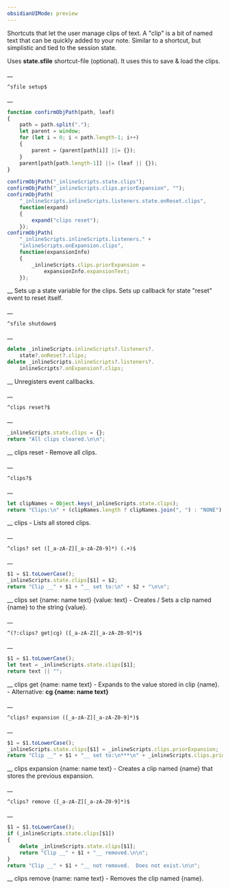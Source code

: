 ```yaml
---
obsidianUIMode: preview
---
```


Shortcuts that let the user manage clips of text.  A "clip" is a bit of named text that can be quickly added to your note.  Similar to a shortcut, but simplistic and tied to the session state.

Uses __state.sfile__ shortcut-file (optional).
It uses this to save & load the clips.


__
```
^sfile setup$
```
__
```js
function confirmObjPath(path, leaf)
{
    path = path.split(".");
    let parent = window;
    for (let i = 0; i < path.length-1; i++)
    {
        parent = (parent[path[i]] ||= {});
    }
    parent[path[path.length-1]] ||= (leaf || {});
}

confirmObjPath("_inlineScripts.state.clips");
confirmObjPath("_inlineScripts.clips.priorExpansion", "");
confirmObjPath(
	"_inlineScripts.inlineScripts.listeners.state.onReset.clips",
	function(expand)
	{
		expand("clips reset");
	});
confirmObjPath(
	"_inlineScripts.inlineScripts.listeners." +
	"inlineScripts.onExpansion.clips",
	function(expansionInfo)
	{
		_inlineScripts.clips.priorExpansion =
			expansionInfo.expansionText;
	});
```
__
Sets up a state variable for the clips.  Sets up callback for state "reset" event to reset itself.


__
```
^sfile shutdown$
```
__
```js
delete _inlineScripts.inlineScripts?.listeners?.
	state?.onReset?.clips;
delete _inlineScripts.inlineScripts?.listeners?.
	inlineScripts?.onExpansion?.clips;
```
__
Unregisters event callbacks.


__
```
^clips reset?$
```
__
```js
_inlineScripts.state.clips = {};
return "All clips cleared.\n\n";
```
__
clips reset - Remove all clips.


__
```
^clips?$
```
__
```js
let clipNames = Object.keys(_inlineScripts.state.clips);
return "Clips:\n" + (clipNames.length ? clipNames.join(", ") : "NONE") + "\n\n";
```
__
clips - Lists all stored clips.


__
```
^clips? set ([_a-zA-Z][_a-zA-Z0-9]*) (.+)$
```
__
```js
$1 = $1.toLowerCase();
_inlineScripts.state.clips[$1] = $2;
return "Clip __" + $1 + "__ set to:\n" + $2 + "\n\n";
```
__
clips set {name: name text} {value: text} - Creates / Sets a clip named {name} to the string {value}.


__
```
^(?:clips? get|cg) ([_a-zA-Z][_a-zA-Z0-9]*)$
```
__
```js
$1 = $1.toLowerCase();
let text = _inlineScripts.state.clips[$1];
return text || "";
```
__
clips get {name: name text} - Expands to the value stored in clip {name}.
	- Alternative: __cg {name: name text}__


__
```
^clips? expansion ([_a-zA-Z][_a-zA-Z0-9]*)$
```
__
```js
$1 = $1.toLowerCase();
_inlineScripts.state.clips[$1] = _inlineScripts.clips.priorExpansion;
return "Clip __" + $1 + "__ set to:\n***\n" + _inlineScripts.clips.priorExpansion + "\n***\n\n";
```
__
clips expansion {name: name text} - Creates a clip named {name} that stores the previous expansion.


__
```
^clips? remove ([_a-zA-Z][_a-zA-Z0-9]*)$
```
__
```js
$1 = $1.toLowerCase();
if (_inlineScripts.state.clips[$1])
{
	delete _inlineScripts.state.clips[$1];
	return "Clip __" + $1 + "__ removed.\n\n";
}
return "Clip __" + $1 + "__ not removed.  Does not exist.\n\n";
```
__
clips remove {name: name text} - Removes the clip named {name}.
